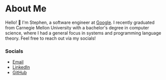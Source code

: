 About Me
=======

Hello! 👋 I'm Stephen, a software engineer at [Google](https://www.google.com/).
I recently graduated from Carnegie Mellon University with a bachelor's degree in
computer science, where I had a general focus in systems and programming
language theory. Feel free to reach out via my socials!

### Socials

* [Email](mailto:stephen02nah@gmail.com)
* [LinkedIn](https://www.linkedin.com/in/stephen-nah/)
* [GitHub](https://github.com/snah0902)